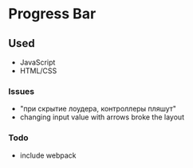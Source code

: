 # Progress Bar

## Used
* JavaScript
* HTML/CSS

### Issues
* "при скрытие лоудера, контроллеры пляшут"
* changing input value with arrows broke the layout

### Todo
* include webpack
